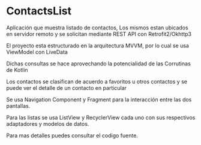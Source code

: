 # ContactsList


Aplicación que muestra listado de contactos, Los mismos estan ubicados en servidor remoto y se solicitan mediante REST API  con Retrofit2/Okhttp3

El proyecto esta estructurado en la arquitectura MVVM, por lo cual se usa ViewModel con LiveData

Dichas consultas se hace aprovechando la potencialidad de las Corrutinas de Kotlin

Los contactos se clasifican de acuerdo a favoritos u otros contactos y se puede ver el detalle de un contacto en particular

Se usa Navigation Component y Fragment para la interacción entre las dos pantallas.

Para las listas se usa ListView y RecyclerView cada uno con sus respectivos adaptadores y modelos de datos.

Para mas detalles puedes consultar el codigo fuente.




